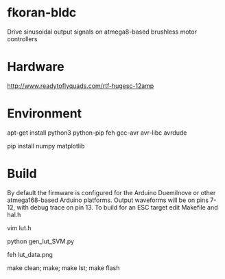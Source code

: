 # fkoran-bldc #

Drive sinusoidal output signals on atmega8-based brushless motor controllers

# Hardware #

http://www.readytoflyquads.com/rtf-hugesc-12amp 

# Environment #

apt-get install python3 python-pip feh gcc-avr avr-libc avrdude

pip install numpy matplotlib

# Build #

By default the firmware is configured for the Arduino Duemilnove or other atmega168-based Arduino platforms. Output waveforms will be on pins 7-12, with debug trace on pin 13. To build for an ESC target edit Makefile and hal.h

vim lut.h

python gen_lut_SVM.py

feh lut_data.png

make clean; make; make lst; make flash
